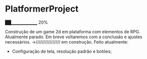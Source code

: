 # PlatformerProject

██▁▁▁▁▁▁▁▁ 20%

Construção de um game 2d em plataforma com elementos de RPG. Atualmente parado. Em breve voltaremos com a conclusão e ajustes necessários.
->//////////////// em construção.
Feito atualmente:
- Configuração de tela, resolução padrão e botões;
